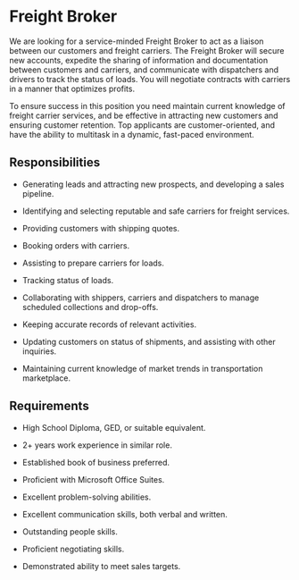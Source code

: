 # Freight Broker

We are looking for a service-minded Freight Broker to act as a liaison between our customers and freight carriers. The Freight Broker will secure new accounts, expedite the sharing of information and documentation between customers and carriers, and communicate with dispatchers and drivers to track the status of loads.
You will negotiate contracts with carriers in a manner that optimizes profits.

To ensure success in this position you need maintain current knowledge of freight carrier services, and be effective in attracting new customers and ensuring customer retention. Top applicants are customer-oriented, and have the ability to multitask in a dynamic, fast-paced environment.

## Responsibilities

* Generating leads and attracting new prospects, and developing a sales pipeline.

* Identifying and selecting reputable and safe carriers for freight services.

* Providing customers with shipping quotes.

* Booking orders with carriers.

* Assisting to prepare carriers for loads.

* Tracking status of loads.

* Collaborating with shippers, carriers and dispatchers to manage scheduled collections and drop-offs.

* Keeping accurate records of relevant activities.

* Updating customers on status of shipments, and assisting with other inquiries.

* Maintaining current knowledge of market trends in transportation marketplace.

## Requirements

* High School Diploma, GED, or suitable equivalent.

* 2+ years work experience in similar role.

* Established book of business preferred.

* Proficient with Microsoft Office Suites.

* Excellent problem-solving abilities.

* Excellent communication skills, both verbal and written.

* Outstanding people skills.

* Proficient negotiating skills.

* Demonstrated ability to meet sales targets.

